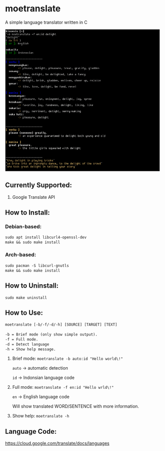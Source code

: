 # moetranslate
A simple language translator written in C


![](screenshots/ss1.png)

## Currently Supported:
1. Google Translate API

## How to Install:

### Debian-based:

```
sudo apt install libcurl4-openssl-dev
make && sudo make install
```

### Arch-based:

```
sudo pacman -S libcurl-gnutls
make && sudo make install
```

## How to Uninstall:

```
sudo make uninstall
```

## How to Use:

```
moetranslate [-b/-f/-d/-h] [SOURCE] [TARGET] [TEXT]

-b = Brief mode (only show simple output).
-f = Full mode.
-d = Detect language
-h = Show help message.
```


1. Brief mode:
	`moetranslate -b auto:id "Hello world\!"`

	`auto`	-> automatic detection

	`id`	-> Indonsian language code
2. Full mode:
	`moetranslate -f en:id "Hello wrld\!"`

	`en`	-> English language code

	Will show translated WORD/SENTENCE with more information.
3. Show help:
	`moetranslate -h`

## Language Code:
https://cloud.google.com/translate/docs/languages
